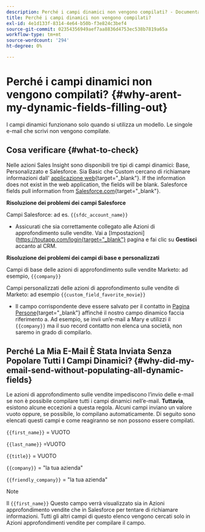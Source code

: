 ```yaml
---
description: Perché i campi dinamici non vengono compilati? - Documentazione di Marketo - Documentazione del prodotto
title: Perché i campi dinamici non vengono compilati?
exl-id: 4e1d133f-8314-4e64-b50b-f3e824c3bef4
source-git-commit: 02354356949aef7aa8836d4753ec538b7819a65a
workflow-type: tm+mt
source-wordcount: '294'
ht-degree: 0%

---
```


# Perché i campi dinamici non vengono compilati? {#why-arent-my-dynamic-fields-filling-out}

I campi dinamici funzionano solo quando si utilizza un modello. Le singole e-mail che scrivi non vengono compilate.

## Cosa verificare {#what-to-check}

Nelle azioni Sales Insight sono disponibili tre tipi di campi dinamici: Base, Personalizzato e Salesforce. Sia Basic che Custom cercano di richiamare informazioni dall&#39; [applicazione web](https://toutapp.com/login){target="_blank"}. If the information does not exist in the web application, the fields will be blank. Salesforce fields pull information from [Salesforce.com](https://salesforce.com){target="_blank"}.

**Risoluzione dei problemi dei campi Salesforce**

Campi Salesforce: ad es. `{{sfdc_account_name}}`

* Assicurati che sia correttamente collegato alle Azioni di approfondimento sulle vendite. Vai a [Impostazioni](https://toutapp.com/login{target="_blank"} pagina e fai clic su **Gestisci** accanto al CRM.

**Risoluzione dei problemi dei campi di base e personalizzati**

Campi di base delle azioni di approfondimento sulle vendite Marketo: ad esempio, `{{company}}`

Campi personalizzati delle azioni di approfondimento sulle vendite di Marketo: ad esempio `{{custom_field_favorite_movie}}`

* Il campo corrispondente deve essere salvato per il contatto in [Pagina Persone](https://toutapp.com/next#relationships){target="_blank"} affinché il nostro campo dinamico faccia riferimento a. Ad esempio, se invii un’e-mail a Mary e utilizzi il `{{company}}` ma il suo record contatto non elenca una società, non saremo in grado di compilarlo.

## Perché La Mia E-Mail È Stata Inviata Senza Popolare Tutti I Campi Dinamici? {#why-did-my-email-send-without-populating-all-dynamic-fields}

Le azioni di approfondimento sulle vendite impediscono l’invio delle e-mail se non è possibile compilare tutti i campi dinamici nell’e-mail. **Tuttavia**, esistono alcune eccezioni a questa regola. Alcuni campi inviano un valore vuoto oppure, se possibile, lo compilano automaticamente. Di seguito sono elencati questi campi e come reagiranno se non possono essere compilati.

`{{first_name}}` = VUOTO

`{{last_name}}` =VUOTO

`{{title}}` = VUOTO

`{{company}}` = &quot;la tua azienda&quot;

`{{friendly_company}}` = &quot;la tua azienda&quot;

>[!NOTE]
>
>Il `{{first_name}}` Questo campo verrà visualizzato sia in Azioni approfondimento vendite che in Salesforce per tentare di richiamare informazioni. Tutti gli altri campi di questo elenco vengono cercati solo in Azioni approfondimenti vendite per compilare il campo.
